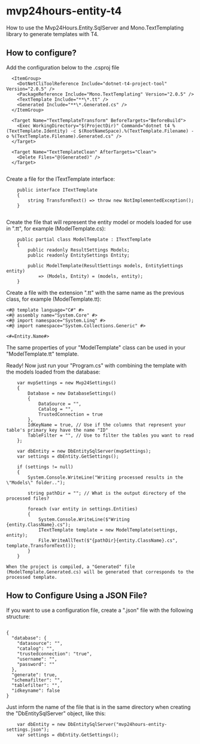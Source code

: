 # mvp24hours-entity-t4
How to use the Mvp24Hours.Entity.SqlServer and Mono.TextTemplating library to generate templates with T4.

## How to configure?
Add the configuration below to the .csproj file

```
  <ItemGroup>
    <DotNetCliToolReference Include="dotnet-t4-project-tool" Version="2.0.5" />
    <PackageReference Include="Mono.TextTemplating" Version="2.0.5" />
    <TextTemplate Include="**\*.tt" />
    <Generated Include="**\*.Generated.cs" />
  </ItemGroup>

  <Target Name="TextTemplateTransform" BeforeTargets="BeforeBuild">
    <Exec WorkingDirectory="$(ProjectDir)" Command="dotnet t4 %(TextTemplate.Identity) -c $(RootNameSpace).%(TextTemplate.Filename) -o %(TextTemplate.Filename).Generated.cs" />
  </Target>

  <Target Name="TextTemplateClean" AfterTargets="Clean">
    <Delete Files="@(Generated)" />
  </Target>
  
```

Create a file for the ITextTemplate interface:

```
    public interface ITextTemplate
    {
        string TransformText() => throw new NotImplementedException();
    }
	
```

Create the file that will represent the entity model or models loaded for use in ".tt", for example (ModelTemplate.cs):

```
	public partial class ModelTemplate : ITextTemplate
    {
        public readonly ResultSettings Models;
        public readonly EntitySettings Entity;

        public ModelTemplate(ResultSettings models, EntitySettings entity)
            => (Models, Entity) = (models, entity);
    }

```

Create a file with the extension ".tt" with the same name as the previous class, for example (ModelTemplate.tt):

```
<#@ template language="C#" #>
<#@ assembly name="System.Core" #>
<#@ import namespace="System.Linq" #>
<#@ import namespace="System.Collections.Generic" #>

<#=Entity.Name#>

```

The same properties of your "ModelTemplate" class can be used in your "ModelTemplate.tt" template.

Ready! Now just run your "Program.cs" with combining the template with the models loaded from the database:

```
	var mvpSettings = new Mvp24Settings()
    {
        Database = new DatabaseSettings()
        {
            DataSource = "",
            Catalog = "",
            TrustedConnection = true
        },
        IdKeyName = true, // Use if the columns that represent your table's primary key have the name "ID"
        TableFilter = "", // Use to filter the tables you want to read
    };

    var dbEntity = new DbEntitySqlServer(mvpSettings);
    var settings = dbEntity.GetSettings();

    if (settings != null)
    {
        System.Console.WriteLine("Writing processed results in the \"Models\" folder..");

        string pathDir = ""; // What is the output directory of the processed files?

        foreach (var entity in settings.Entities)
        {
            System.Console.WriteLine($"Writing {entity.ClassName}.cs");
            ITextTemplate template = new ModelTemplate(settings, entity);
            File.WriteAllText($"{pathDir}{entity.ClassName}.cs", template.TransformText());
        }
    }
```

`When the project is compiled, a "Generated" file (ModelTemplate.Generated.cs) will be generated that corresponds to the processed template.`

## How to Configure Using a JSON File?

If you want to use a configuration file, create a ".json" file with the following structure:

```

{
  "database": {
    "datasource": "",
    "catalog": "",
    "trustedconnection": "true",
    "username": "",
    "password": ""
  },
  "generate": true,
  "schemafilter": "",
  "tablefilter": "",
  "idkeyname": false
}

```

Just inform the name of the file that is in the same directory when creating the "DbEntitySqlServer" object, like this:

```
    var dbEntity = new DbEntitySqlServer("mvp24hours-entity-settings.json");
    var settings = dbEntity.GetSettings();	
```

